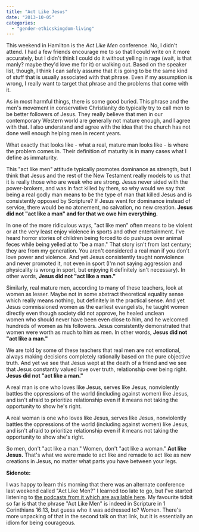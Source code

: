 ```yaml
---
title: "Act Like Jesus"
date: "2013-10-05"
categories: 
  - "gender-ethicskingdom-living"
---
```


This weekend in Hamilton is the _Act Like Men_ conference. No, I didn't attend. I had a few friends encourage me to so that I could write on it more accurately, but I didn't think I could do it without yelling in rage (wait, is that manly? maybe they'd love me for it) or walking out. Based on the speaker list, though, I think I can safely assume that it is going to be the same kind of stuff that is usually associated with that phrase. Even if my assumption is wrong, I really want to target that phrase and the problems that come with it.

As in most harmful things, there is some good buried. This phrase and the men's movement in conservative Christianity do typically try to call men to be better followers of Jesus. They really believe that men in our contemporary Western world are generally not mature enough, and I agree with that. I also understand and agree with the idea that the church has not done well enough helping men in recent years.

<!--more-->What exactly that looks like - what a real, mature man looks like - is where the problem comes in. Their definition of maturity is in many cases what I define as immaturity.

This "act like men" attitude typically promotes dominance as strength, but I think that Jesus and the rest of the New Testament really models to us that it is really those who are weak who are strong. Jesus never sided with the power-brokers, and was in fact killed by them, so why would we say that being a real godly man means to be the type of man that killed Jesus and is consistently opposed by Scripture? If Jesus went for dominance instead of service, there would be no atonement, no salvation, no new creation. **Jesus did not "act like a man" and for that we owe him everything.**

In one of the more ridiculous ways, "act like men" often means to be violent or at the very least enjoy violence in sports and other entertainment. I've heard horror stories of children being forced to do pushups over animal feces while being yelled at to "be a man." That story isn't from last century; they are from my generation. You aren't considered a real man if you don't love power and violence. And yet Jesus consistently taught nonviolence and never promoted it, not even in sport (I'm not saying aggression and physicality is wrong in sport, but enjoying it definitely isn't necessary). In other words, **Jesus did not "act like a man."**

Similarly, real mature men, according to many of these teachers, look at women as lesser. Maybe not in some abstract theoretical equality sense which really means nothing, but definitely in the practical sense. And yet Jesus commissioned women as the earliest evangelists, he taught women directly even though society did not approve, he healed unclean women who should never have been even close to him, and he welcomed hundreds of women as his followers. Jesus consistently demonstrated that women were worth as much to him as men. In other words, **Jesus did not "act like a man."**

We are told by some of these teachers that real men are not emotional, always making decisions completely rationally based on the pure objective truth. And yet we see that Jesus wept at the death of a friend and we see that Jesus constantly valued love over truth, relationship over being right. **Jesus did not "act like a man."**

A real man is one who loves like Jesus, serves like Jesus, nonviolently battles the oppressions of the world (including against women) like Jesus, and isn't afraid to prioritize relationship even if it means not taking the opportunity to show he's right.

A real woman is one who loves like Jesus, serves like Jesus, nonviolently battles the oppressions of the world (including against women) like Jesus, and isn't afraid to prioritize relationship even if it means not taking the opportunity to show she's right.

So men, don't "act like a man." Women, don't "act like a woman." **Act like Jesus.** That's what we were made to act like and remade to act like as new creations in Jesus, no matter what parts you have between your legs.

**Sidenote:**

I was happy to learn this morning that there was an alternate conference last weekend called "Act Like Men?" I learned too late to go, but I've started listening to [the podcasts from it which are available here](http://eucharistchurch.tumblr.com/post/63125693993/actlikemenquestionmark "Act Like Men? Podcasts"). My favourite tidbit so far is that the phrase "Act Like Men" is indeed in Scripture in 1 Corinthians 16:13, but guess who it was addressed to? Women. There's more unpacking of that in the second talk on that link, but it is essentially an idiom for being courageous.
